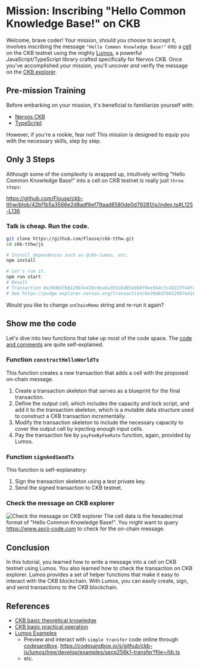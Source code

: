 # Mission: Inscribing "Hello Common Knowledge Base!" on CKB

Welcome, brave coder! Your mission, should you choose to accept it, involves inscribing the message `"Hello Common Knowledge Base!"` into a [cell](https://docs.nervos.org/docs/reference/cell/) on the CKB testnet using the mighty [Lumos](https://github.com/ckb-js/lumos), a powerful JavaScript/TypeScript library crafted specifically for Nervos CKB. Once you've accomplished your mission, you'll uncover and verify the message on the [CKB explorer](https://explorer.nervos.org/).

## Pre-mission Training

Before embarking on your mission, it's beneficial to familiarize yourself with:

- [Nervos CKB](https://ckbacademy.vercel.app/courses/basic-theory)
- [TypeScript](https://www.typescriptlang.org/)

However, if you're a rookie, fear not! This mission is designed to equip you with the necessary skills, step by step.

## Only 3 Steps

Although some of the complexity is wrapped up, intuitively writing "Hello Common Knowledge Base!" into a cell on CKB testnet is really just `three steps`:

https://github.com/Flouse/ckb-tthw/blob/42bf1b5a3566e2d8adf6ef79aad8580de0d79281/js/index.ts#L125-L136

### Talk is cheap. Run the code.

```bash
git clone https://github.com/Flouse/ckb-tthw.git
cd ckb-tthw/js

# Install dependences such as @ckb-lumos, etc.
npm install

# Let's run it.
npm run start
# Result
# Transaction 0x39d6d7b6129b7e418c9ea6a353a5d85eb69f9ee5b4c7c43223fe0fad2b0e6200 sent.
# See https://pudge.explorer.nervos.org/transaction/0x39d6d7b6129b7e418c9ea6a353a5d85eb69f9ee5b4c7c43223fe0fad2b0e6200
```
<!-- TODO: add result image -->
Would you like to change `onChainMemo` string and re-run it again?

## Show me the code
Let's dive into two functions that take up most of the code space. The [code and comments](./index.ts) are quite self-explained.

### Function `constructHelloWorldTx`
This function creates a new transaction that adds a cell with the proposed on-chain message.

1. Create a transaction skeleton that serves as a blueprint for the final transaction.
2. Define the output cell, which includes the capacity and lock script, and add it to the transaction skeleton, which is a mutable data structure used to construct a CKB transaction incrementally.
3. Modify the transaction skeleton to include the necessary capacity to cover the output cell by injecting enough input cells.
4. Pay the transaction fee by `payFeeByFeeRate` function, again, provided by Lumos.

### Function `signAndSendTx`
This function is self-explanatory:
1. Sign the transaction skeleton using a test private key.
2. Send the signed transaction to CKB testnet.

### Check the message on CKB explorer
![Check the message on CKB explorer](https://user-images.githubusercontent.com/1297478/236855817-af2158b4-22f9-4321-b9c6-7b00b474bda9.png)
The cell data is the hexadecimal format of "Hello Common Knowledge Base!".
You might want to query https://www.ascii-code.com to check for the on-chain message.


## Conclusion
In this tutorial, you learned how to write a message into a cell on CKB testnet using Lumos. You also learned how to check the transaction on CKB explorer. Lumos provides a set of helper functions that make it easy to interact with the CKB blockchain. With Lumos, you can easily create, sign, and send transactions to the CKB blockchain.

## References
- [CKB basic theoretical knowledge](https://ckbacademy.vercel.app/courses/basic-theory)
- [CKB basic practical operation](https://ckbacademy.vercel.app/courses/basic-operation)
- [Lumos Examples](https://github.com/ckb-js/lumos/blob/develop/examples)
  - Preview and interact with `simple transfer` code online through [codesandbox](https://codesandbox.io).
    https://codesandbox.io/s/github/ckb-js/lumos/tree/develop/examples/secp256k1-transfer?file=/lib.ts
  - etc.
